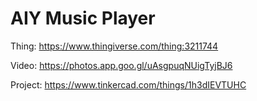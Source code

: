 # AIY Music Player

Thing: https://www.thingiverse.com/thing:3211744

Video: https://photos.app.goo.gl/uAsgpuqNUigTyjBJ6

Project: https://www.tinkercad.com/things/1h3dIEVTUHC
